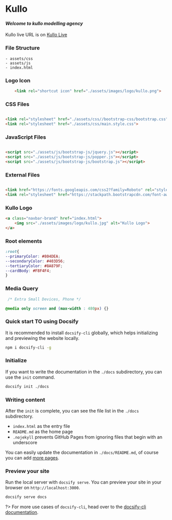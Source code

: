 # Kullo
#### _Welcome to kullo modelling agency_

Kullo live URL is on  [Kullo Live](https://hdjerry.github.io/Kullo)

#### 

### File Structure

```file structure
- assets/css
- assets/js
- index.html
```

### 


### Logo Icon

```html
    <link rel="shortcut icon" href="./assets/images/logo/kullo.png">
```


### CSS Files

```html

<link rel="stylesheet" href="./assets/css//bootstrap-css/bootstrap.css">
<link rel="stylesheet" href="./assets/css/main.style.css">

```


### JavaScript Files

```html

<script src="./assets/js/bootstrap-js/jquery.js"></script>
<script src="./assets/js/bootstrap-js/popper.js"></script>
<script src="./assets/js/bootstrap-js/bootstrap.js"></script>

```


### External Files

```html

<link href="https://fonts.googleapis.com/css2?family=Roboto" rel="stylesheet">
<link rel="stylesheet" href="https://stackpath.bootstrapcdn.com/font-awesome/4.7.0/css/font-awesome.min.css">

```


### Kullo Logo

```html
<a class="navbar-brand" href="index.html">
    <img src="./assets/images/logo/kullo.jpg" alt="Kullo Logo">
</a>
```


### Root elements

```css
:root{
--primaryColor: #804DEA;
--secondaryColor: #403D56;
--tertiaryColor: #8A879F;
--cardBody: #F8F4F4;
}

```


### Media Query

```css
 /* Extra Small Devices, Phone */

@media only screen and (max-width : 480px) {}

```

### 

### Quick start TO using Docsify

It is recommended to install `docsify-cli` globally, which helps initializing and previewing the website locally.

```bash
npm i docsify-cli -g
```

### Initialize

If you want to write the documentation in the `./docs` subdirectory, you can use the `init` command.

```bash
docsify init ./docs
```

### Writing content

After the `init` is complete, you can see the file list in the `./docs` subdirectory.

* `index.html` as the entry file
* `README.md` as the home page
* `.nojekyll` prevents GitHub Pages from ignoring files that begin with an underscore

You can easily update the documentation in `./docs/README.md`, of course you can add [more pages](more-pages.md).

### Preview your site

Run the local server with `docsify serve`. You can preview your site in your browser on `http://localhost:3000`.

```bash
docsify serve docs
```

?> For more use cases of `docsify-cli`, head over to the [docsify-cli documentation](https://github.com/docsifyjs/docsify-cli).